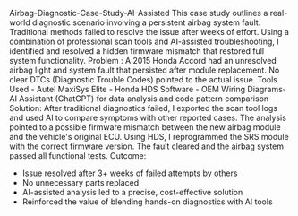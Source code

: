 Airbag-Diagnostic-Case-Study-AI-Assisted
This case study outlines a real-world diagnostic scenario involving a persistent airbag system fault. Traditional methods failed to resolve the issue after weeks of effort. Using a combination of professional scan tools and AI-assisted troubleshooting, I identified and resolved a hidden firmware mismatch that restored full system functionality.
Problem : A 2015 Honda Accord had an unresolved airbag light and system fault that persisted after module replacement. No clear DTCs (Diagnostic Trouble Codes) pointed to the actual issue.
Tools Used - Autel MaxiSys Elite - Honda HDS Software - OEM Wiring Diagrams- AI Assistant (ChatGPT) for data analysis and code pattern comparison
Solution: After traditional diagnostics failed, I exported the scan tool logs and used AI to compare symptoms with other reported cases. The analysis pointed to a possible firmware mismatch between the new airbag module and the vehicle's original ECU. Using HDS, I reprogrammed the SRS module with the correct firmware version. The fault cleared and the airbag system passed all functional tests.
Outcome: 
- Issue resolved after 3+ weeks of failed attempts by others  
- No unnecessary parts replaced  
- AI-assisted analysis led to a precise, cost-effective solution  
- Reinforced the value of blending hands-on diagnostics with AI tools
